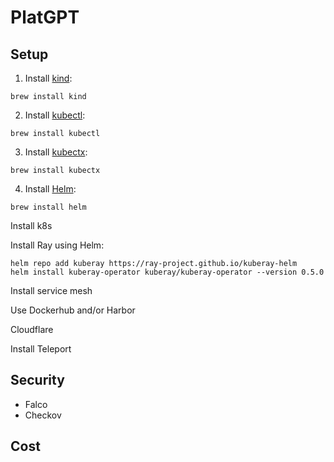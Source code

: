 # PlatGPT



## Setup

1. Install [kind](https://kind.sigs.k8s.io/docs/user/quick-start/):
```
brew install kind
```

2. Install [kubectl](https://kubernetes.io/docs/tasks/tools/install-kubectl-macos/#install-with-homebrew-on-macos):
```
brew install kubectl
```

3. Install [kubectx](https://formulae.brew.sh/formula/kubectx):
```
brew install kubectx
```
4. Install [Helm](https://helm.sh/docs/intro/install/):
```
brew install helm
```



Install k8s

Install Ray using Helm:
```
helm repo add kuberay https://ray-project.github.io/kuberay-helm
helm install kuberay-operator kuberay/kuberay-operator --version 0.5.0

```

Install service mesh

Use Dockerhub and/or Harbor

Cloudflare

Install Teleport


## 


##

##

## Security
- Falco
- Checkov


## Cost
